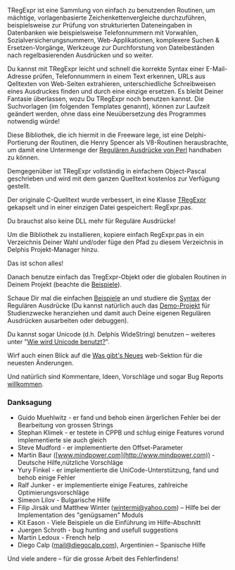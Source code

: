 TRegExpr ist eine Sammlung von einfach zu benutzenden Routinen, um
mächtige, vorlagenbasierte Zeichenkettenvergleiche durchzuführen,
beispielsweise zur Prüfung von strukturierten Dateneingaben in
Datenbanken wie beispielsweise Telefonnummern mit Vorwahlen,
Sozialversicherungsnummern, Web-Applikationen, komplexere Suchen &
Ersetzen-Vorgänge, Werkzeuge zur Durchforstung von Dateibeständen nach
regelbasierenden Ausdrücken und so weiter.

Du kannst mit TRegExpr leicht und schnell die korrekte Syntax einer
E-Mail-Adresse prüfen, Telefonnummern in einem Text erkennen, URLs aus
Qelltexten von Web-Seiten extrahieren, unterschiedliche Schreibweisen
eines Ausdruckes finden und durch eine einzige ersetzen. Es bleibt
Deiner Fantasie überlassen, wozu Du TRegExpr noch benutzen kannst. Die
Suchvorlagen (im folgenden Templates genannt), können zur Laufzeit
geändert werden, ohne dass eine Neuübersetzung des Programmes notwendig
würde!

Diese Bibliothek, die ich hiermit in die Freeware lege, ist eine
Delphi-Portierung der Routinen, die Henry Spencer als V8-Routinen
herausbrachte, um damit eine Untermenge der [Regulären Ausdrücke von
Perl](regular_expressions.html) handhaben zu können.

Demgegenüber ist TRegExpr vollständig in einfachem Object-Pascal
geschrieben und wird mit dem ganzen Quelltext kostenlos zur Verfügung
gestellt.

Der originale C-Quelltext wurde verbessert, in eine Klasse
[TRegExpr](tregexpr_interface.html) gekapselt und in einer einzigen
Datei gespeichert: RegExpr.pas.

Du brauchst also keine DLL mehr für Reguläre Ausdrücke!

Um die Bibliothek zu installieren, kopiere einfach RegExpr.pas in ein
Verzeichnis Deiner Wahl und/oder füge den Pfad zu diesem Verzeichnis in
Delphis Projekt-Manager hinzu.

Das ist schon alles!

Danach benutze einfach das TregExpr-Objekt oder die globalen Routinen in
Deinem Projekt (beachte die [Beispiele](demos.html)).

Schaue Dir mal die einfachen [Beispiele](demos.html) an und studiere
die [Syntax](regular_expressions.html) der Regulären Ausdrücke (Du kannst
natürlich auch das [Demo-Projekt](tregexpr_testrexp.html) für
Studienzwecke heranziehen und damit auch Deine eigenen Regulären
Ausdrücken ausarbeiten oder debuggen).

Du kannst sogar Unicode (d.h. Delphis WideString) benutzen – weiteres
unter "[Wie wird Unicode
benutzt?](tregexpr_interface.html#unicode)".

Wirf auch einen Blick auf die [Was gibt's
Neues](http://regexpstudio.com) web-Sektion für die neuesten Änderungen.

Und natürlich sind Kommentare, Ideen, Vorschläge und sogar Bug Reports
[willkommen](#author.html).

### Danksagung

* Guido Muehlwitz - er fand und behob einen ärgerlichen Fehler bei der Bearbeitung von grossen Strings
* Stephan Klimek - er testete in CPPB und schlug einige Features vorund implementierte sie auch gleich
* Steve Mudford - er implementierte den Offset-Parameter
* Martin Baur ([www.mindpower.com](http://www.mindpower.com)) - Deutsche Hilfe,nützliche Vorschläge
* Yury Finkel - er implementierte die UniCode-Unterstützung, fand und behob einige Fehler
* Ralf Junker - er implementierte einige Features, zahlreiche Optimierungsvorschläge
* Simeon Lilov - Bulgarische Hilfe
* Filip Jirsák und Matthew Winter (wintermi@yahoo.com) – Hilfe bei der Implementation des "genügsamen" Moduls
* Kit Eason - Viele Beispiele un die Einführung im Hilfe-Abschnitt
* Juergen Schroth - bug hunting and usefull suggestions
* Martin Ledoux - French help
* Diego Calp (mail@diegocalp.com), Argentinien – Spanische Hilfe

Und viele andere – für die grosse Arbeit des Fehlerfindens!
